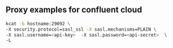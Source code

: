 ## Proxy examples for confluent cloud

```bash
kcat -b hostname:29092 \
-X security.protocol=sasl_ssl -X sasl.mechanisms=PLAIN \
-X sasl.username=<api-key>  -X sasl.password=<api-secret>  \
-L
```